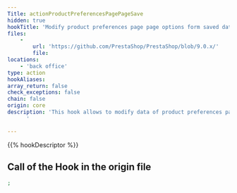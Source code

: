 ```yaml
---
Title: actionProductPreferencesPagePageSave
hidden: true
hookTitle: 'Modify product preferences page page options form saved data'
files:
    -
        url: 'https://github.com/PrestaShop/PrestaShop/blob/9.0.x/'
        file: 
locations:
    - 'back office'
type: action
hookAliases: 
array_return: false
check_exceptions: false
chain: false
origin: core
description: 'This hook allows to modify data of product preferences page page options form after it was saved
      '

---
```


{{% hookDescriptor %}}

## Call of the Hook in the origin file

```php
;
```
